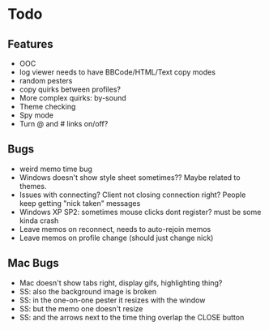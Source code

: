 Todo
===============

Features
--------
* OOC
* log viewer needs to have BBCode/HTML/Text copy modes
* random pesters
* copy quirks between profiles?
* More complex quirks: by-sound
* Theme checking
* Spy mode
* Turn @ and # links on/off?

Bugs
----
* weird memo time bug
* Windows doesn't show style sheet sometimes?? Maybe related to themes.
* Issues with connecting? Client not closing connection right? People keep getting "nick taken" messages
* Windows XP SP2: sometimes mouse clicks dont register? must be some kinda crash
* Leave memos on reconnect, needs to auto-rejoin memos
* Leave memos on profile change (should just change nick)

Mac Bugs
--------
* Mac doesn't show tabs right, display gifs, highlighting thing?
* SS: also the background image is broken
* SS: in the one-on-one pester it resizes with the window
* SS: but the memo one doesn't resize
* SS: and the arrows next to the time thing overlap the CLOSE button
